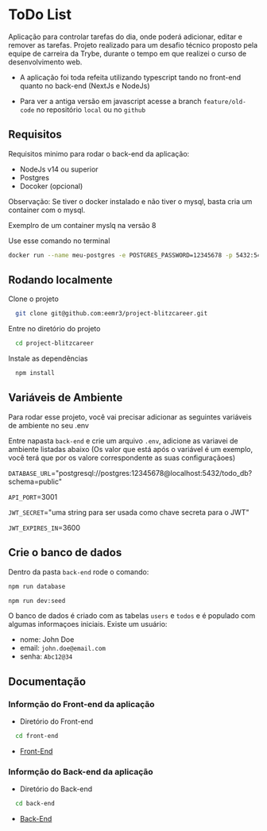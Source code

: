 # ToDo List

Aplicação para controlar tarefas do dia, onde poderá adicionar, editar e remover as tarefas. Projeto realizado para um desafio técnico proposto pela equipe de carreira da Trybe, durante o tempo em que realizei o curso de desenvolvimento web.

- A aplicação foi toda refeita utilizando typescript tando no front-end quanto no back-end (NextJs e NodeJs)

- Para ver a antiga versão em javascript acesse a branch `feature/old-code` no repositório `local` ou no `github`

## Requisitos

Requisitos minimo para rodar o back-end da aplicação:

- NodeJs v14 ou superior
- Postgres
- Docoker (opcional)

Observação: Se tiver o docker instalado e não tiver o mysql, basta cria um container com o mysql.

Exemplro de um container myslq na versão 8

Use esse comando no terminal

```bash
docker run --name meu-postgres -e POSTGRES_PASSWORD=12345678 -p 5432:5432 -d postgres:14.4

```

## Rodando localmente

Clone o projeto

```bash
  git clone git@github.com:eemr3/project-blitzcareer.git
```

Entre no diretório do projeto

```bash
  cd project-blitzcareer
```

Instale as dependências

```bash
  npm install
```

## Variáveis de Ambiente

Para rodar esse projeto, você vai precisar adicionar as seguintes variáveis de ambiente no seu .env

Entre napasta `back-end` e crie um arquivo `.env`, adicione as variavei de ambiente listadas abaixo
(Os valor que está após o variável é um exemplo, você terá que por os valore correspondente as suas configuraçãoes)

`DATABASE_URL`="postgresql://postgres:12345678@localhost:5432/todo_db?schema=public"

`API_PORT`=3001

`JWT_SECRET`="uma string para ser usada como chave secreta para o JWT"

`JWT_EXPIRES_IN`=3600

## Crie o banco de dados

Dentro da pasta `back-end` rode o comando:

```bash
npm run database
```

```bash
npm run dev:seed
```

O banco de dados é criado com as tabelas `users` e `todos` e é populado com algumas informaçoes iniciais.
Existe um usuário:

- nome: John Doe
- email: `john.doe@email.com`
- senha: `Abc12@34`

## Documentação

### Informção do Front-end da aplicação

- Diretório do Front-end

```bash
  cd front-end
```

- [Front-End](https://github.com/eemr3/project-blitzcareer/tree/main/front-end)

### Informção do Back-end da aplicação

- Diretório do Back-end

```bash
  cd back-end
```

- [Back-End](https://github.com/eemr3/project-blitzcareer/tree/main/back-end)
